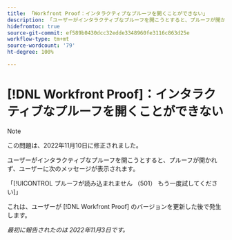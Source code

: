 ```yaml
---
title: 「Workfront Proof：インタラクティブなプルーフを開くことができない」
description: 「ユーザーがインタラクティブなプルーフを開こうとすると、プルーフが開かれず、ユーザーにエラーメッセージが表示されます。」
hidefromtoc: true
source-git-commit: ef589b0430dcc32edde3348960fe3116c863d25e
workflow-type: tm+mt
source-wordcount: '79'
ht-degree: 100%

---
```



# [!DNL Workfront Proof]：インタラクティブなプルーフを開くことができない

>[!NOTE]
>
>この問題は、2022年11月10日に修正されました。

ユーザーがインタラクティブなプルーフを開こうとすると、プルーフが開かれず、ユーザーに次のメッセージが表示されます。

「[!UICONTROL プルーフが読み込まれません （501） もう一度試してください]」

これは、ユーザーが [!DNL Workfront Proof] のバージョンを更新した後で発生します。

_最初に報告されたのは 2022年11月3日です。_

